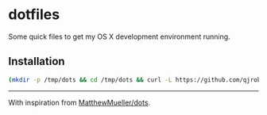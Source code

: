 # dotfiles

Some quick files to get my OS X development environment running.

## Installation

```bash
(mkdir -p /tmp/dots && cd /tmp/dots && curl -L https://github.com/qjroberts/dotfiles/archive/master.tar.gz | tar zx --strip 1 && ./startup.sh)
```

*****
With inspiration from [MatthewMueller/dots](https://github.com/MatthewMueller/dots).
